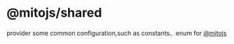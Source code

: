 # @mitojs/shared

provider some common configuration,such as constants、enum for [@mitojs](https://github.com/mitojs/mitojs)
